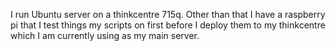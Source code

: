 I run Ubuntu server on a thinkcentre 715q. Other than that I have a raspberry pi that I test things my scripts on first before I deploy them to my thinkcentre which I am currently using as my main server.

